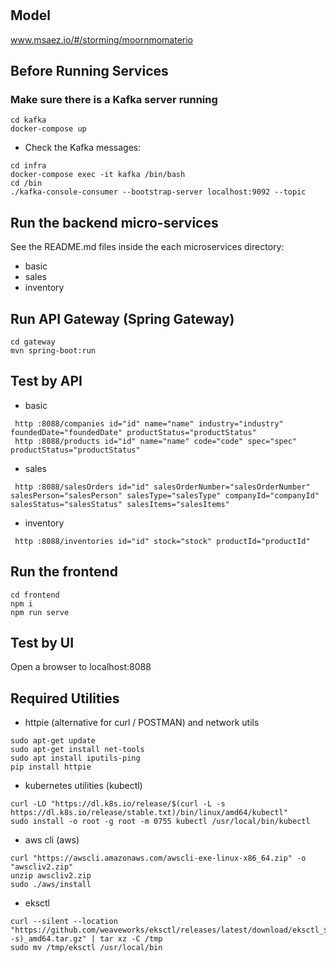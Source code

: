 # 

## Model
www.msaez.io/#/storming/moornmomaterio

## Before Running Services
### Make sure there is a Kafka server running
```
cd kafka
docker-compose up
```
- Check the Kafka messages:
```
cd infra
docker-compose exec -it kafka /bin/bash
cd /bin
./kafka-console-consumer --bootstrap-server localhost:9092 --topic
```

## Run the backend micro-services
See the README.md files inside the each microservices directory:

- basic
- sales
- inventory


## Run API Gateway (Spring Gateway)
```
cd gateway
mvn spring-boot:run
```

## Test by API
- basic
```
 http :8088/companies id="id" name="name" industry="industry" foundedDate="foundedDate" productStatus="productStatus" 
 http :8088/products id="id" name="name" code="code" spec="spec" productStatus="productStatus" 
```
- sales
```
 http :8088/salesOrders id="id" salesOrderNumber="salesOrderNumber" salesPerson="salesPerson" salesType="salesType" companyId="companyId" salesStatus="salesStatus" salesItems="salesItems" 
```
- inventory
```
 http :8088/inventories id="id" stock="stock" productId="productId" 
```


## Run the frontend
```
cd frontend
npm i
npm run serve
```

## Test by UI
Open a browser to localhost:8088

## Required Utilities

- httpie (alternative for curl / POSTMAN) and network utils
```
sudo apt-get update
sudo apt-get install net-tools
sudo apt install iputils-ping
pip install httpie
```

- kubernetes utilities (kubectl)
```
curl -LO "https://dl.k8s.io/release/$(curl -L -s https://dl.k8s.io/release/stable.txt)/bin/linux/amd64/kubectl"
sudo install -o root -g root -m 0755 kubectl /usr/local/bin/kubectl
```

- aws cli (aws)
```
curl "https://awscli.amazonaws.com/awscli-exe-linux-x86_64.zip" -o "awscliv2.zip"
unzip awscliv2.zip
sudo ./aws/install
```

- eksctl 
```
curl --silent --location "https://github.com/weaveworks/eksctl/releases/latest/download/eksctl_$(uname -s)_amd64.tar.gz" | tar xz -C /tmp
sudo mv /tmp/eksctl /usr/local/bin
```

